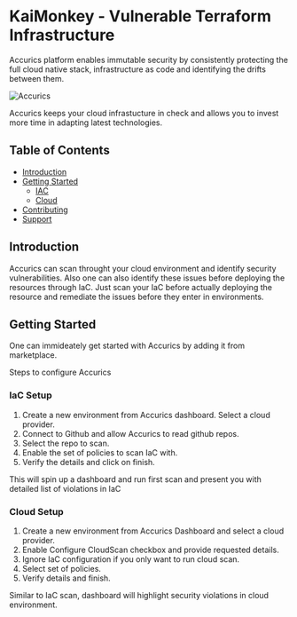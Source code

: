 # KaiMonkey - Vulnerable Terraform Infrastructure 

Accurics platform enables immutable security by consistently protecting the full cloud native stack, infrastructure as code and identifying the drifts between them.

![Accurics](https://github.com/accurics/kai-monkey-aws/blob/main/logo.png)

Accurics keeps your cloud infrastucture in check and allows you to invest more time in adapting latest technologies.

## Table of Contents

* [Introduction](#introduction)
* [Getting Started](#getting-started)
  * [IAC](#IaC-Setup)
  * [Cloud](#Cloud-setup)
* [Contributing](#contributing)
* [Support](#support)

## Introduction

Accurics can scan throught your cloud environment and identify security vulnerabilities. Also one can also identify these issues before deploying the 
resources through IaC. Just scan your IaC before actually deploying the resource and remediate the issues before they enter in environments.

## Getting Started

One can immideately get started with Accurics by adding it from marketplace.

Steps to configure Accurics

### IaC Setup

1. Create a new environment from Accurics dashboard. Select a cloud provider.
2. Connect to Github and allow Accurics to read github repos.
3. Select the repo to scan.
4. Enable the set of policies to scan IaC with.
5. Verify the details and click on finish.

This will spin up a dashboard and run first scan and present you with detailed list of violations in IaC

### Cloud Setup

1. Create a new environment from Accurics Dashboard and select a cloud provider.
2. Enable Configure CloudScan checkbox and provide requested details.
3. Ignore IaC configuration if you only want to run cloud scan.
4. Select set of policies.
5. Verify details and finish.

Similar to IaC scan, dashboard will highlight security violations in cloud environment.
